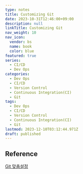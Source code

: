 ```yaml
---
type: notes
title: Customizing Git
date: 2023-10-31T12:46:00+09:00
description: null
linkTitle: Customizing Git
nav_weight: 10
nav_icon:
  vendor: bs
  name: book
  color: blue
featured: true
series:
  - CI/CD
  - Dev Ops
categories:
  - Dev Ops
  - CI/CD
  - Version Control
  - Continuous Integration(CI)
  - Git
tags:
  - Dev Ops
  - CI/CD
  - Version Control
  - Continuous Integration(CI)
  - Git
lastmod: 2023-12-10T03:12:44.971Z
draft: published
---
```


## Reference

[Git 맞춤설정](https://git-scm.com/book/ko/v2/Git%EB%A7%9E%EC%B6%A4-Git-%EC%84%A4%EC%A0%95%ED%95%98%EA%B8%B0)
